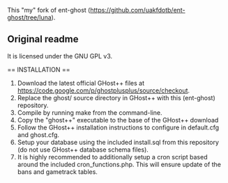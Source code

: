 This "my" fork of ent-ghost (https://github.com/uakfdotb/ent-ghost/tree/luna). 

Original readme
---------------

It is licensed under the GNU GPL v3.

== INSTALLATION ==

1. Download the latest official GHost++ files at https://code.google.com/p/ghostplusplus/source/checkout.
2. Replace the ghost/ source directory in GHost++ with this (ent-ghost) repository.
3. Compile by running make from the command-line.
4. Copy the "ghost++" executable to the base of the GHost++ download
5. Follow the GHost++ installation instructions to configure in default.cfg and ghost.cfg.
6. Setup your database using the included install.sql from this repository (do not use GHost++ database schema files).
7. It is highly recommended to additionally setup a cron script based around the included cron_functions.php. This will ensure update of the bans and gametrack tables.
